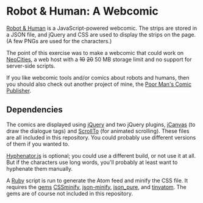 # Robot & Human: A Webcomic

[Robot & Human](https://robotandhuman.neocities.org/) is a JavaScript-powered webcomic.  The strips are stored in a JSON file, and jQuery and CSS are used to display the strips on the page.  (A few PNGs are used for the characters.)

The point of this exercise was to make a webcomic that could work on [NeoCities](https://neocities.org/), a web host with a ~~10~~ ~~20~~ 50 MB storage limit and no support for server-side scripts.

If you like webcomic tools and/or comics about robots and humans, then you should also check out another project of mine, the [Poor Man's Comic Publisher](https://github.com/Triskaideka/comicpub).


## Dependencies

The comics are displayed using [jQuery](http://jquery.com/) and two jQuery plugins, [jCanvas](http://plugins.jquery.com/jcanvas/) (to draw the dialogue tags) and [ScrollTo](http://flesler.blogspot.com/2007/10/jqueryscrollto.html) (for animated scrolling).  These files are all included in this repository.  You could probably use different versions of them if you wanted to.

[Hyphenator.js](https://code.google.com/p/hyphenator/) is optional; you could use a different build, or not use it at all.  But if the characters use long words, you'll probably at least want to hyphenate them manually.

A [Ruby](http://www.ruby-lang.org/) script is run to generate the Atom feed and minify the CSS file.  It requires the [gems](http://rubygems.org/) [CSSminify](https://rubygems.org/gems/cssminify/),  [json-minify](https://rubygems.org/gems/json-minify/), [json_pure](https://rubygems.org/gems/json_pure/), and [tinyatom](https://rubygems.org/gems/tinyatom/).  The gems are of course not included in this repository.
